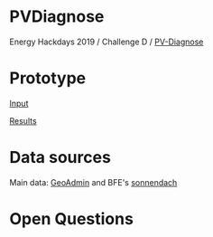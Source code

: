 # PVDiagnose

Energy Hackdays 2019 / Challenge D / [PV-Diagnose](https://hack.opendata.ch/project/302)


# Prototype

[Input](http://energy-data-hackdays-d.s3-website.eu-central-1.amazonaws.com/)

[Results](http://energy-data-hackdays-d.s3-website.eu-central-1.amazonaws.com/results.html)


# Data sources

Main data: [GeoAdmin](http://api3.geo.admin.ch/) and BFE's [sonnendach](https://www.uvek-gis.admin.ch/BFE/sonnendach/?lang=de)

# Open Questions
